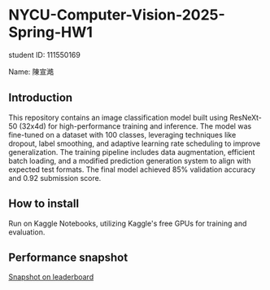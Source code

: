 # NYCU-Computer-Vision-2025-Spring-HW1
student ID: 111550169

Name: 陳宣澔

## Introduction
This repository contains an image classification model built using ResNeXt-50 (32x4d) for high-performance training and inference. The model was fine-tuned on a dataset with 100 classes, leveraging techniques like dropout, label smoothing, and adaptive learning rate scheduling to improve generalization. The training pipeline includes data augmentation, efficient batch loading, and a modified prediction generation system to align with expected test formats. The final model achieved 85% validation accuracy and 0.92 submission score.

## How to install
Run on Kaggle Notebooks, utilizing Kaggle's free GPUs for training and evaluation. 

## Performance snapshot
[Snapshot on leaderboard](https://imgur.com/92zKP24)
